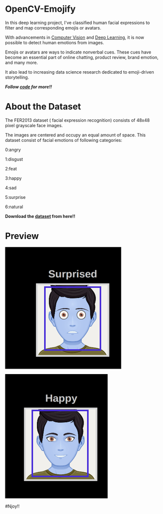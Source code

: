 # OpenCV-Emojify

In this deep learning project, I've classified human facial expressions to filter and map corresponding emojis or avatars.

With advancements in [Computer Vision](https://www.ibm.com/in-en/topics/computer-vision#:~:text=Computer%20vision%20is%20a%20field,recommendations%20based%20on%20that%20information.) and [Deep Learning](https://machinelearningmastery.com/what-is-deep-learning/), it is now possible to detect human emotions from images.

Emojis or avatars are ways to indicate nonverbal cues. These cues have become an essential part of online chatting, product review, brand emotion, and many more. 

It also lead to increasing data science research dedicated to emoji-driven storytelling.

***Follow [code](https://github.com/Anuragtsl/OpenCV-Emojify/blob/main/train.py) for more!!***

# About the Dataset

The FER2013 dataset ( facial expression recognition) consists of 48x48 pixel grayscale face images. 

The images are centered and occupy an equal amount of space. This dataset consist of facial emotions of following categories:

0:angry

1:disgust

2:feat

3:happy

4:sad

5:surprise

6:natural

**Download the [dataset](https://github.com/Anuragtsl/OpenCV-Emojify/blob/main/Dataset.txt) from here!!**

# Preview

![Image1](https://github.com/Anuragtsl/OpenCV-Emojify/blob/main/images/1.png)

![Image2](https://github.com/Anuragtsl/OpenCV-Emojify/blob/main/images/2.png)


#Njoy!!
